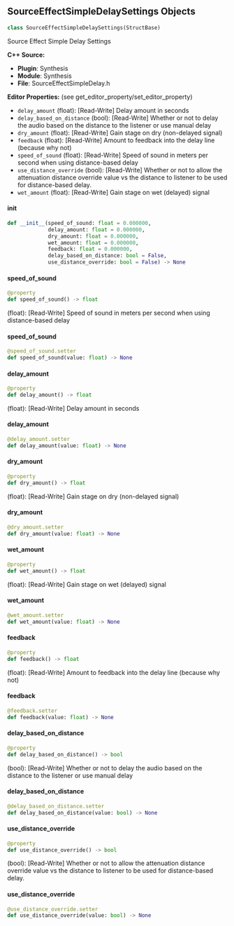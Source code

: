 ## SourceEffectSimpleDelaySettings Objects

```python
class SourceEffectSimpleDelaySettings(StructBase)
```

Source Effect Simple Delay Settings

**C++ Source:**

- **Plugin**: Synthesis
- **Module**: Synthesis
- **File**: SourceEffectSimpleDelay.h

**Editor Properties:** (see get_editor_property/set_editor_property)

- ``delay_amount`` (float):  [Read-Write] Delay amount in seconds
- ``delay_based_on_distance`` (bool):  [Read-Write] Whether or not to delay the audio based on the distance to the listener or use manual delay
- ``dry_amount`` (float):  [Read-Write] Gain stage on dry (non-delayed signal)
- ``feedback`` (float):  [Read-Write] Amount to feedback into the delay line (because why not)
- ``speed_of_sound`` (float):  [Read-Write] Speed of sound in meters per second when using distance-based delay
- ``use_distance_override`` (bool):  [Read-Write] Whether or not to allow the attenuation distance override value vs the distance to listener to be used for distance-based delay.
- ``wet_amount`` (float):  [Read-Write] Gain stage on wet (delayed) signal

<a id="unreal.SourceEffectSimpleDelaySettings.__init__"></a>

#### __init__

```python
def __init__(speed_of_sound: float = 0.000000,
             delay_amount: float = 0.000000,
             dry_amount: float = 0.000000,
             wet_amount: float = 0.000000,
             feedback: float = 0.000000,
             delay_based_on_distance: bool = False,
             use_distance_override: bool = False) -> None
```

<a id="unreal.SourceEffectSimpleDelaySettings.speed_of_sound"></a>

#### speed_of_sound

```python
@property
def speed_of_sound() -> float
```

(float):  [Read-Write] Speed of sound in meters per second when using distance-based delay

<a id="unreal.SourceEffectSimpleDelaySettings.speed_of_sound"></a>

#### speed_of_sound

```python
@speed_of_sound.setter
def speed_of_sound(value: float) -> None
```

<a id="unreal.SourceEffectSimpleDelaySettings.delay_amount"></a>

#### delay_amount

```python
@property
def delay_amount() -> float
```

(float):  [Read-Write] Delay amount in seconds

<a id="unreal.SourceEffectSimpleDelaySettings.delay_amount"></a>

#### delay_amount

```python
@delay_amount.setter
def delay_amount(value: float) -> None
```

<a id="unreal.SourceEffectSimpleDelaySettings.dry_amount"></a>

#### dry_amount

```python
@property
def dry_amount() -> float
```

(float):  [Read-Write] Gain stage on dry (non-delayed signal)

<a id="unreal.SourceEffectSimpleDelaySettings.dry_amount"></a>

#### dry_amount

```python
@dry_amount.setter
def dry_amount(value: float) -> None
```

<a id="unreal.SourceEffectSimpleDelaySettings.wet_amount"></a>

#### wet_amount

```python
@property
def wet_amount() -> float
```

(float):  [Read-Write] Gain stage on wet (delayed) signal

<a id="unreal.SourceEffectSimpleDelaySettings.wet_amount"></a>

#### wet_amount

```python
@wet_amount.setter
def wet_amount(value: float) -> None
```

<a id="unreal.SourceEffectSimpleDelaySettings.feedback"></a>

#### feedback

```python
@property
def feedback() -> float
```

(float):  [Read-Write] Amount to feedback into the delay line (because why not)

<a id="unreal.SourceEffectSimpleDelaySettings.feedback"></a>

#### feedback

```python
@feedback.setter
def feedback(value: float) -> None
```

<a id="unreal.SourceEffectSimpleDelaySettings.delay_based_on_distance"></a>

#### delay_based_on_distance

```python
@property
def delay_based_on_distance() -> bool
```

(bool):  [Read-Write] Whether or not to delay the audio based on the distance to the listener or use manual delay

<a id="unreal.SourceEffectSimpleDelaySettings.delay_based_on_distance"></a>

#### delay_based_on_distance

```python
@delay_based_on_distance.setter
def delay_based_on_distance(value: bool) -> None
```

<a id="unreal.SourceEffectSimpleDelaySettings.use_distance_override"></a>

#### use_distance_override

```python
@property
def use_distance_override() -> bool
```

(bool):  [Read-Write] Whether or not to allow the attenuation distance override value vs the distance to listener to be used for distance-based delay.

<a id="unreal.SourceEffectSimpleDelaySettings.use_distance_override"></a>

#### use_distance_override

```python
@use_distance_override.setter
def use_distance_override(value: bool) -> None
```

<a id="unreal.SourceEffectStereoDelaySettings"></a>